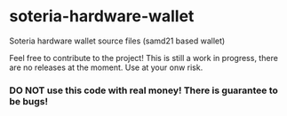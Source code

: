 # soteria-hardware-wallet
Soteria hardware wallet source files (samd21 based wallet)

Feel free to contribute to the project!
This is still a work in progress, there are no releases at the moment. Use at your onw risk.

### DO NOT use this code with real money! There is guarantee to be bugs!
